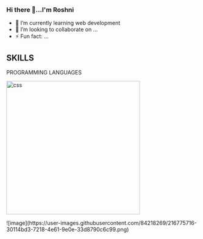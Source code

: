 ### Hi there 👋...I'm Roshni

- 🌱 I’m currently learning web development
- 👯 I’m looking to collaborate on ...
- ⚡ Fun fact: ...

## SKILLS
PROGRAMMING LANGUAGES
<br>
<p align="left">
  <img src="https://th.bing.com/th/id/OIP.ayAY9cZTL2wpgG7wb_sVjQHaEM?w=297&h=180&c=7&r=0&o=5&dpr=1.3&pid=1.7" width="350" title="css">
</p>
![image](https://user-images.githubusercontent.com/84218269/216775716-30114bd3-7218-4e61-9e0e-33d8790c6c99.png)


